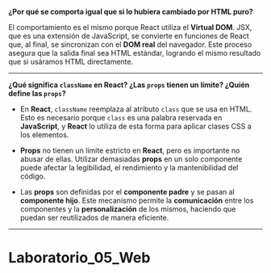**¿Por qué se comporta igual que si lo hubiera cambiado por HTML puro?**

El comportamiento es el mismo porque React utiliza el **Virtual DOM**. JSX, que es una extensión de JavaScript, se convierte en funciones de React que, al final, se sincronizan con el **DOM real** del navegador. Este proceso asegura que la salida final sea HTML estándar, logrando el mismo resultado que si usáramos HTML directamente.

---

**¿Qué significa `className` en React? ¿Las `props` tienen un límite? ¿Quién define las `props`?**

* En **React**, `className` reemplaza al atributo `class` que se usa en HTML. Esto es necesario porque `class` es una palabra reservada en **JavaScript**, y **React** lo utiliza de esta forma para aplicar clases CSS a los elementos.

* **Props** no tienen un límite estricto en **React**, pero es importante no abusar de ellas. Utilizar demasiadas **props** en un solo componente puede afectar la legibilidad, el rendimiento y la mantenibilidad del código.

* Las **props** son definidas por el **componente padre** y se pasan al **componente hijo**. Este mecanismo permite la **comunicación** entre los componentes y la **personalización** de los mismos, haciendo que puedan ser reutilizados de manera eficiente.

---
# Laboratorio_05_Web
